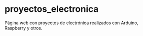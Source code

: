 # proyectos_electronica
Página web con proyectos de electrónica realizados con Arduino, Raspberry y otros.
